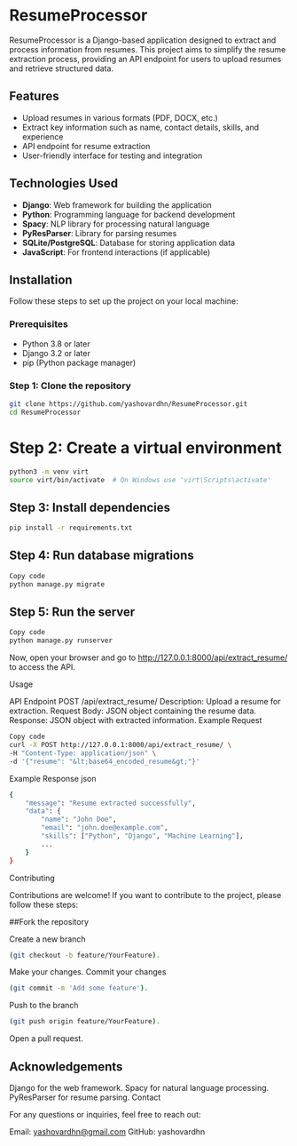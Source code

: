 # ResumeProcessor

ResumeProcessor is a Django-based application designed to extract and process information from resumes. This project aims to simplify the resume extraction process, providing an API endpoint for users to upload resumes and retrieve structured data.

## Features
- Upload resumes in various formats (PDF, DOCX, etc.)
- Extract key information such as name, contact details, skills, and experience
- API endpoint for resume extraction
- User-friendly interface for testing and integration

## Technologies Used
- **Django**: Web framework for building the application
- **Python**: Programming language for backend development
- **Spacy**: NLP library for processing natural language
- **PyResParser**: Library for parsing resumes
- **SQLite/PostgreSQL**: Database for storing application data
- **JavaScript**: For frontend interactions (if applicable)

## Installation
Follow these steps to set up the project on your local machine:

### Prerequisites
- Python 3.8 or later
- Django 3.2 or later
- pip (Python package manager)

### Step 1: Clone the repository

```bash
git clone https://github.com/yashovardhn/ResumeProcessor.git
cd ResumeProcessor 
```


# Step 2: Create a virtual environment
```bash
python3 -m venv virt
source virt/bin/activate  # On Windows use 'virt\Scripts\activate'
```

## Step 3: Install dependencies
```bash
pip install -r requirements.txt
```

## Step 4: Run database migrations

```bash
Copy code
python manage.py migrate
```

## Step 5: Run the server
```bash
Copy code
python manage.py runserver
```

Now, open your browser and go to http://127.0.0.1:8000/api/extract_resume/ to access the API.

Usage

API Endpoint
POST /api/extract_resume/
Description: Upload a resume for extraction.
Request Body: JSON object containing the resume data.
Response: JSON object with extracted information.
Example Request
```bash
Copy code
curl -X POST http://127.0.0.1:8000/api/extract_resume/ \
-H "Content-Type: application/json" \
-d '{"resume": "&lt;base64_encoded_resume&gt;"}'
```

Example Response
json
```bash
{
    "message": "Resume extracted successfully",
    "data": {
        "name": "John Doe",
        "email": "john.doe@example.com",
        "skills": ["Python", "Django", "Machine Learning"],
        ...
    }
}
```
Contributing

Contributions are welcome! If you want to contribute to the project, please follow these steps:

##Fork the repository

Create a new branch 
```bash
(git checkout -b feature/YourFeature).
```
Make your changes.
Commit your changes 
```bash
(git commit -m 'Add some feature').
```
Push to the branch 
```bash
(git push origin feature/YourFeature).
```
Open a pull request.


## Acknowledgements

Django for the web framework.
Spacy for natural language processing.
PyResParser for resume parsing.
Contact

For any questions or inquiries, feel free to reach out:

Email: yashovardhn@gmail.com
GitHub: yashovardhn
